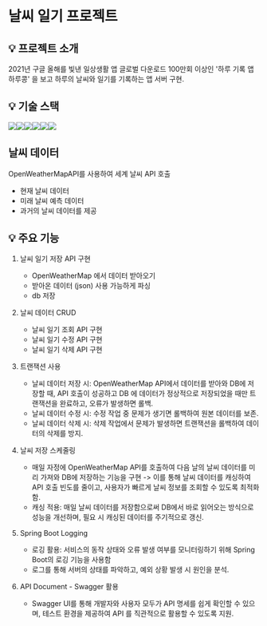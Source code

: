 # 날씨 일기 프로젝트
## 💡 프로젝트 소개
2021년 구글 올해를 빛낸 일상생활 앱 글로벌 다운로드 100만회 이상인 '하루 기록 앱 하루콩'
을 보고 하루의 날씨와 일기를 기록하는 앱 서버 구현.

## 💡 기술 스택
<img src="https://img.shields.io/badge/Spring%20Boot-6DB33F?style=flat-square&logo=Spring%20Boot&logoColor=black"/><img src="https://img.shields.io/badge/java-007396?style=flat-square&logo=java&logoColor=white"/><img src="https://img.shields.io/badge/Apache Tomcat-F8DC75?style=flat-square&logo=apachetomcat&logoColor=black"/><img src="https://img.shields.io/badge/GitHub-181717?style=flat-square&logo=GitHub&logoColor=white"/><img src="https://img.shields.io/badge/Postman-FF6C37?style=flat-square&logo=Postman&logoColor=white"/><img src="https://img.shields.io/badge/MySQL-4479A1?style=flat-square&logo=MySQL&logoColor=white">

## 날씨 데이터 
OpenWeatherMapAPI를 사용하여 세계 날씨 API 호출
- 현재 날씨 데이터
- 미래 날씨 예측 데이터
- 과거의 날씨 데이터를 제공

## 💡 주요 기능
1. 날씨 일기 저장 API 구현
   - OpenWeatherMap 에서 데이터 받아오기
   - 받아온 데이터 (json) 사용 가능하게 파싱
   - db 저장
  
2. 날씨 데이터 CRUD
   - 날씨 일기 조회 API 구현
   - 날씨 일기 수정 API 구현
   - 날씨 일기 삭제 API 구현
  
3. 트랜잭션 사용
   - 날씨 데이터 저장 시: OpenWeatherMap API에서 데이터를 받아와 DB에 저장할 때, API 호출이 성공하고 DB 
     에 데이터가 정상적으로 저장되었을 때만 트랜잭션을 완료하고, 오류가 발생하면 롤백.
   - 날씨 데이터 수정 시: 수정 작업 중 문제가 생기면 롤백하여 원본 데이터를 보존.
   - 날씨 데이터 삭제 시: 삭제 작업에서 문제가 발생하면 트랜잭션을 롤백하여 데이터의 삭제를 방지.
  
4. 날씨 저장 스케줄링
    - 매일 자정에 OpenWeatherMap API를 호출하여 다음 날의 날씨 데이터를 미리 가져와 DB에 저장하는 기능을 
    구현
    -> 이를 통해 날씨 데이터를 캐싱하여 API 호출 빈도를 줄이고, 사용자가 빠르게 날씨 정보를 조회할 수 있도록 최적화함.
    - 캐싱 적용: 매일 날씨 데이터를 저장함으로써 DB에서 바로 읽어오는 방식으로 성능을 개선하며, 필요 시 캐싱된 데이터를 주기적으로 갱신.
5. Spring Boot Logging
   - 로깅 활용: 서비스의 동작 상태와 오류 발생 여부를 모니터링하기 위해 Spring Boot의 로깅 기능을 사용함
   - 로그를 통해 서버의 상태를 파악하고, 예외 상황 발생 시 원인을 분석.
6. API Document - Swagger 활용
   - Swagger UI를 통해 개발자와 사용자 모두가 API 명세를 쉽게 확인할 수 있으며, 테스트 환경을 제공하여 API 
    를 직관적으로 활용할 수 있도록 지원.


